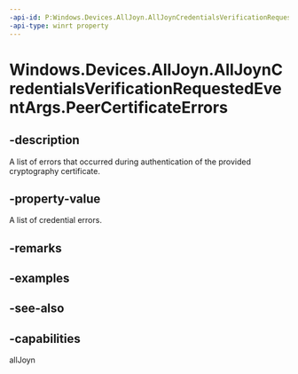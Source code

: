 ----api-id: P:Windows.Devices.AllJoyn.AllJoynCredentialsVerificationRequestedEventArgs.PeerCertificateErrors
-api-type: winrt property
---<!-- Property syntaxpublic Windows.Foundation.Collections.IVectorView<Windows.Security.Cryptography.Certificates.ChainValidationResult> PeerCertificateErrors { get; }--># Windows.Devices.AllJoyn.AllJoynCredentialsVerificationRequestedEventArgs.PeerCertificateErrors## -descriptionA list of errors that occurred during authentication of the provided cryptography certificate.## -property-valueA list of credential errors.## -remarks## -examples## -see-also## -capabilitiesallJoyn